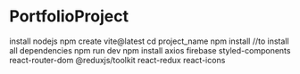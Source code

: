# PortfolioProject
install nodejs
npm create vite@latest
cd project_name
npm install //to install all dependencies
npm run dev
npm install axios firebase styled-components react-router-dom @reduxjs/toolkit react-redux react-icons 

